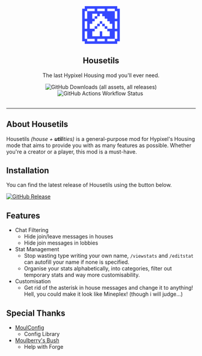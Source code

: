 

<div align="center">
    <img src="housetils.png" alt="Housetils Logo" height="100">
    <br>
    <h2>Housetils</h2>
    <p>The last Hypixel Housing mod you'll ever need.</p>
    <img alt="GitHub Downloads (all assets, all releases)" src="https://img.shields.io/github/downloads/NoahTheNerd/Housetils/total">
    <img alt="GitHub Actions Workflow Status" src="https://img.shields.io/github/actions/workflow/status/NoahTheNerd/Housetils/build.yml">
    <img alt="" src="https://img.shields.io/badge/license-Polyform Perimeter-blue">
</div>
<br>
<hr>

## About Housetils
Housetils *(house + **util**ities)* is a general-purpose mod for Hypixel's Housing mode that aims to provide you with as many features as possible. Whether you're a creator or a player, this mod is a must-have.

## Installation
You can find the latest release of Housetils using the button below.

[![GitHub Release](https://img.shields.io/github/v/release/NoahTheNerd/Housetils)](/releases)

## Features
* Chat Filtering
  * Hide join/leave messages in houses
  * Hide join messages in lobbies
* Stat Management 
  * Stop wasting type writing your own name, `/viewstats` and `/editstat` can autofill your name if none is specified.
  * Organise your stats alphabetically, into categories, filter out temporary stats and way more customisability.
* Customisation
  * Get rid of the asterisk in house messages and change it to anything! Hell, you could make it look like Mineplex! (though i will judge...)

## Special Thanks
* [MoulConfig](https://notenoughupdates.org/MoulConfig/)
  * Config Library
* [Moulberry's Bush](https://discord.gg/moulberry)
  * Help with Forge

